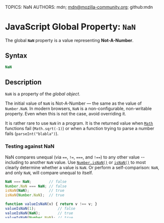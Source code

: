 TOPICS: NaN
AUTHORS: mdn; mdn@mozilla-community.org; github:mdn

# JavaScript Global Property: `NaN`

The global **`NaN`** property is a value representing **Not-A-Number**.

## Syntax

```javascript
NaN
```

## Description

`NaN` is a property of the *global object*.

The initial value of `NaN` is Not-A-Number — the same as the value of `Number.NaN`.
In modern browsers, `NaN` is a non-configurable, non-writable property. Even when this is not
the case, avoid overriding it.

It is rather rare to use `NaN` in a program. It is the returned value when [`Math`](/en/webfrontend/Math)
functions fail (`Math.sqrt(-1)`) or when a function trying to parse a number fails (`parseInt("blabla")`).

### Testing against NaN

NaN compares unequal (via `==`, `!=`, `===`, and `!==`) to any other value -- including to another
`NaN` value. Use [`Number.isNaN()`](/en/webfrontend/Number.isNaN) or
[`isNaN()`](/en/webfrontend/isNaN) to most clearly determine whether a value is `NaN`.
Or perform a self-comparison: `NaN`, and only `NaN`, will compare unequal to itself.

```javascript
NaN === NaN;        // false
Number.NaN === NaN; // false
isNaN(NaN);         // true
isNaN(Number.NaN);  // true

function valueIsNaN(v) { return v !== v; }
valueIsNaN(1);          // false
valueIsNaN(NaN);        // true
valueIsNaN(Number.NaN); // true
```

However, do note the difference between [`isNaN()`](/en/webfrontend/isNaN) and
[`Number.isNaN()`](/en/webfrontend/Number.isNaN): the former will return `true` if the value is
currently `NaN`, or if it is going to be `NaN` after it is coerced to a number, while the latter
will return `true` only if the value is currently `NaN`:

```javascript
isNaN('hello world');        // true
Number.isNaN('hello world'); // false
```
